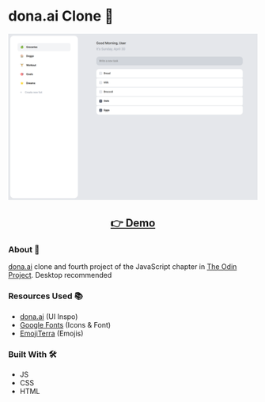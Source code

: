# dona.ai Clone 📝

<p align="center">
  <img src="screenshots/screen1.png" width="650px" alt="screenshot">
</p>
<h2 align="center">
  <a href="https://amadeu-io.github.io/dona.ai-clone">👉 Demo</a>
</h2>

### About 📖

[dona.ai](https://dona.ai) clone and fourth project of the JavaScript chapter in [The Odin Project](https://www.theodinproject.com). Desktop recommended

### Resources Used 📚

- [dona.ai](https://dona.ai) (UI Inspo)
- [Google Fonts](https://fonts.google.com) (Icons & Font)
- [EmojiTerra](https://emojiterra.com/) (Emojis)

### Built With 🛠️

- JS
- CSS
- HTML
